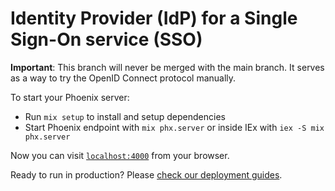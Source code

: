 # Identity Provider (IdP) for a Single Sign-On service (SSO)

**Important**: This branch will never be merged with the main branch. It serves as a way to try the OpenID Connect protocol manually.

To start your Phoenix server:

  * Run `mix setup` to install and setup dependencies
  * Start Phoenix endpoint with `mix phx.server` or inside IEx with `iex -S mix phx.server`

Now you can visit [`localhost:4000`](http://localhost:4000) from your browser.

Ready to run in production? Please [check our deployment guides](https://hexdocs.pm/phoenix/deployment.html).
